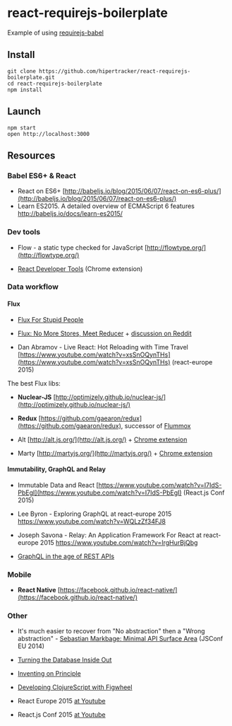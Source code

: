 # react-requirejs-boilerplate

Example of using [requirejs-babel](https://github.com/hipertracker/requirejs-babel)

## Install

```
git clone https://github.com/hipertracker/react-requirejs-boilerplate.git
cd react-requirejs-boilerplate
npm install
```

## Launch

```
npm start
open http://localhost:3000
```

## Resources 

### Babel ES6+ & React

* React on ES6+ [http://babeljs.io/blog/2015/06/07/react-on-es6-plus/](http://babeljs.io/blog/2015/06/07/react-on-es6-plus/)
* Learn ES2015. A detailed overview of ECMAScript 6 features http://babeljs.io/docs/learn-es2015/

### Dev tools

* Flow - a static type checked for JavaScript [http://flowtype.org/](http://flowtype.org/)

* [React Developer Tools](https://chrome.google.com/webstore/detail/react-developer-tools/fmkadmapgofadopljbjfkapdkoienihi) (Chrome extension)

### Data workflow

#### Flux

* [Flux For Stupid People](http://blog.andrewray.me/flux-for-stupid-people/)

* [Flux: No More Stores, Meet Reducer]([https://blog.javascripting.com/2015/06/19/flux-no-more-stores-meet-reducer/]) + [discussion on Reddit](https://www.reddit.com/r/javascript/comments/3ap0y6/flux_no_more_stores_meet_reducer/)

* Dan Abramov - Live React: Hot Reloading with Time Travel [https://www.youtube.com/watch?v=xsSnOQynTHs](https://www.youtube.com/watch?v=xsSnOQynTHs) (react-europe 2015)

The best Flux libs:

* **Nuclear-JS** [http://optimizely.github.io/nuclear-js/](http://optimizely.github.io/nuclear-js/)

* **Redux** [https://github.com/gaearon/redux](https://github.com/gaearon/redux), successor of [Flummox](http://acdlite.github.io/flummox)

* Alt [http://alt.js.org/](http://alt.js.org/) + [Chrome extension](https://github.com/goatslacker/alt-devtool)

* Marty [http://martyjs.org/](http://martyjs.org/) + [Chrome extension](https://chrome.google.com/…/fifcikknnbggajppebgolpkaambnkpae)

#### Immutability, GraphQL and Relay

* Immutable Data and React [https://www.youtube.com/watch?v=I7IdS-PbEgI](https://www.youtube.com/watch?v=I7IdS-PbEgI) (React.js Conf 2015)

* Lee Byron - Exploring GraphQL at react-europe 2015 https://www.youtube.com/watch?v=WQLzZf34FJ8

* Joseph Savona - Relay: An Application Framework For React at react-europe 2015 https://www.youtube.com/watch?v=IrgHurBjQbg

* [GraphQL in the age of REST APIs](https://medium.com/chute-engineering/graphql-in-the-age-of-rest-apis-b10f2bf09bba) 


### Mobile

* **React Native** [https://facebook.github.io/react-native/](https://facebook.github.io/react-native/)

### Other

* It's much easier to recover from "No abstraction" then a "Wrong abstraction"  -  [Sebastian Markbage: Minimal API Surface Area](http://2014.jsconf.eu/speakers/sebastian-markbage-minimal-api-surface-area-learning-patterns-instead-of-frameworks.html) (JSConf EU 2014)
                       
* [Turning the Database Inside Out](https://www.youtube.com/watch?v=fU9hR3kiOK0)
* [Inventing on Principle](https://vimeo.com/36579366)
* [Developing ClojureScript with Figwheel](https://www.youtube.com/watch?v=j-kj2qwJa_E)

* React Europe 2015 [at Youtube](https://www.youtube.com/channel/UCorlLn2oZfgOJ-FUcF2eZ1A) 

* React.js Conf 2015 [at Youtube](https://www.youtube.com/watch?v=KVZ-P-ZI6W4&list=PLb0IAmt7-GS1cbw4qonlQztYV1TAW0sCr) 
